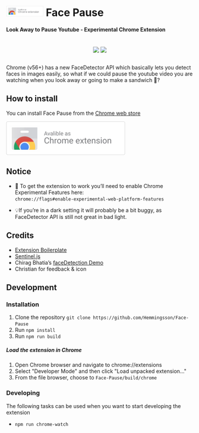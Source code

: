 

<h1>
  <br><img src="resources/CWS-dl.png?raw=true" alt="Face Pause" width="100">
  Face Pause
  <br>
</h1>

#### Look Away to Pause Youtube - Experimental Chrome Extension

<p align="center">
  <br>
  <img align="center" src="https://media.giphy.com/media/2sdM8tdDlqZGY7g3bT/giphy.gif" width="430">
  <img align="center" src="https://media.giphy.com/media/lznFhXYLC4gekGsA3x/giphy.gif" width="430">
   <br><br>
</p>





Chrome (v56+) has a new FaceDetector API which basically lets you detect faces in images easily, so what if we could pause the youtube video you are watching when you look away or going to make a sandwich 🍞?


## How to install

You can install Face Pause from the [Chrome web store](https://chrome.google.com/webstore/detail/kacdbklgelcjnoejpbafhdelhlnkgpnd)

<a href="https://chrome.google.com/webstore/detail/kacdbklgelcjnoejpbafhdelhlnkgpnd">
    <img src="resources/CWS-dl.png" width="320">
 </a>



## Notice

- 🏴 To get the extension to work you’ll need to enable Chrome Experimental Features here: <br>
`chrome://flags#enable-experimental-web-platform-features`

- 💡If you’re in a dark setting it will probably be a bit buggy, as FaceDetector API is still not great in bad light. 


## Credits
- [Extension Boilerplate](https://github.com/EmailThis/extension-boilerplate)
- [Sentinel.js](https://github.com/muicss/sentineljs)
- Chirag Bhatia’s [faceDetection Demo](https://github.com/chirag64/live-face-detector/)
- Christian for feedback & icon

## Development

### Installation
1. Clone the repository `git clone https://github.com/Hemmingsson/Face-Pause`
2. Run `npm install`
3. Run `npm run build`

##### Load the extension in Chrome
1. Open Chrome browser and navigate to chrome://extensions
2. Select "Developer Mode" and then click "Load unpacked extension..."
3. From the file browser, choose to `Face-Pause/build/chrome`


### Developing
The following tasks can be used when you want to start developing the extension

- `npm run chrome-watch`




